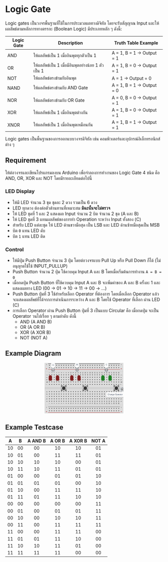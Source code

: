 # Logic Gate

Logic gates เป็นวงจรพื้นฐานที่ใช้ในการประมวลผลทางดิจิทัล โดยจะรับสัญญาณ Input และให้ผลลัพธ์ตามหลักการทางตรรกะ (Boolean Logic) มีประเภทหลัก ๆ ดังนี้:

| Logic Gate | Description                                   | Truth Table Example  |
|------------|-----------------------------------------------|--------------------------------|
| AND        | ให้ผลลัพธ์เป็น 1 เมื่ออินพุตทุกตัวเป็น 1       | A = 1, B = 1 → Output = 1      |
| OR         | ให้ผลลัพธ์เป็น 1 เมื่อมีอินพุตอย่างน้อย 1 ตัวเป็น 1 | A = 1, B = 0 → Output = 1      |
| NOT        | ให้ผลลัพธ์ตรงข้ามกับอินพุต                   | A = 1 → Output = 0             |
| NAND       | ให้ผลลัพธ์ตรงข้ามกับ AND Gate                | A = 1, B = 1 → Output = 0      |
| NOR        | ให้ผลลัพธ์ตรงข้ามกับ OR Gate                 | A = 0, B = 0 → Output = 1      |
| XOR        | ให้ผลลัพธ์เป็น 1 เมื่ออินพุตต่างกัน           | A = 1, B = 0 → Output = 1      |
| XNOR       | ให้ผลลัพธ์เป็น 1 เมื่ออินพุตเหมือนกัน        | A = 1, B = 1 → Output = 1      |

Logic gates เป็นพื้นฐานของการออกแบบวงจรดิจิทัล เช่น คอมพิวเตอร์และอุปกรณ์อิเล็กทรอนิกส์ต่าง ๆ

## Requirement

ให้ต่อวงจรและเขียนโปรแกรมลงบน Arduino เพื่อจำลองการทำงานของ Logic Gate 4 ชนิด คือ AND, OR, XOR และ NOT โดยมีรายละเอียดต่อไปนี้

### LED Display

- ให้มี LED จำนวน 3 ชุด ชุดละ 2 ดวง รวมเป็น 6 ดวง
- LED ทุกดวง ต้องต่อตัวต้านทานที่เหมาะสม **มิฉะนั้นจะไม่ตรวจ**
- ให้ LED ชุดที่ 1 และ 2 แสดงผล Input จำนวน 2 บิต จำนวน 2 ชุด (A และ B)
- ให้ LED ชุดที่ 3 แทนผลลัพธ์ของการทำ Operation ระหว่าง Input ทั้งสอง (C)
- สำหรับ LED แต่ละชุด ให้ LED ด้านขวามือสุด เป็น LSB และ LED ด้านซ้ายมือสุดเป็น MSB
- บิต `0` แทน LED ดับ
- บิต `1` แทน LED ติด

### Control

- ให้มีปุ่ม Push Button จำนวน 3 ปุ่ม โดยต่อวงจรแบบ Pull Up หรือ Pull Down ก็ได้ (ไม่อนุญาตใช้ใช้ INPUT_PULLUP)
- Push Button จำนวน 2 ปุ่ม ใช้ควบคุม Input A และ B โดยเมื่อเริ่มต้นการทำงาน `A = B = 0`
- เมื่อกดปุ่ม Push Button ที่ใช้ควบคุม Input A และ B จะเพิ่มค่าของ A และ B ครั้งละ 1 และแสดงผลทาง LED (00 -> 01 -> 10 -> 11 -> 00 -> ...)
- Push Button ปุ่มที่ 3 ใช้สำหรับเลือก Operator ที่ต้องการ โดยเมื่อเลือก Operator แล้ว จะแสดงผลลัพธ์ที่ได้จากการดำเนินการระหว่าง A และ B โดยใช้ Operator ที่เลือก ผ่าน LED (C)
- การเลือก Operator ผ่าน Push Button ปุ่มที่ 3 เป็นแบบ Circular คือ เมื่อกดปุ่ม จะเป็น Operator วนไปเรื่อย ๆ ตามลำดับ ดังนี้
  - AND (A AND B)
  - OR (A OR B)
  - XOR (A XOR B)
  - NOT (NOT A)

## Example Diagram
<p align="center">
<img src="./assets/problem.png" width="50%">
</p>

## Example Testcase
|  A  |  B  | A AND B | A OR B | A XOR B | NOT A |
|:---:|:---:|:-------:|:------:|:-------:|:-----:|
| 10  | 00  |   00    |   10   |   10    |  01   |
| 10  | 01  |   00    |   11   |   11    |  01   |
| 10  | 10  |   10    |   10   |   00    |  01   |
| 10  | 11  |   10    |   11   |   01    |  01   |
| 01  | 00  |   00    |   01   |   01    |  10   |
| 01  | 01  |   01    |   01   |   00    |  10   |
| 01  | 10  |   00    |   11   |   11    |  10   |
| 01  | 11  |   01    |   11   |   10    |  10   |
| 00  | 00  |   00    |   00   |   00    |  11   |
| 00  | 01  |   00    |   01   |   01    |  11   |
| 00  | 10  |   00    |   10   |   10    |  11   |
| 00  | 11  |   00    |   11   |   11    |  11   |
| 11  | 00  |   00    |   11   |   11    |  00   |
| 11  | 01  |   01    |   11   |   10    |  00   |
| 11  | 10  |   10    |   11   |   01    |  00   |
| 11  | 11  |   11    |   11   |   00    |  00   |
